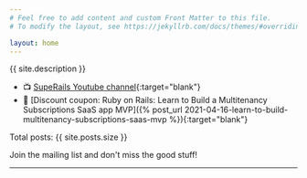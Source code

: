 ```yaml
---
# Feel free to add content and custom Front Matter to this file.
# To modify the layout, see https://jekyllrb.com/docs/themes/#overriding-theme-defaults

layout: home
---
```


{{ site.description }}

* 📺 [SupeRails Youtube channel](https://www.youtube.com/channel/UCyr6ZTmztFW3FB4qG_97FoA){:target="blank"}
* 📕 [Discount coupon: Ruby on Rails: Learn to Build a Multitenancy Subscriptions SaaS app MVP]({% post_url 2021-04-16-learn-to-build-multitenancy-subscriptions-saas-mvp %}){:target="blank"}

Total posts: {{ site.posts.size }}

Join the mailing list and don't miss the good stuff!

****